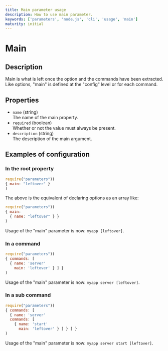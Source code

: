 ```yaml
---
title: Main parameter usage
description: How to use main parameter.
keywords: ['parameters', 'node.js', 'cli', 'usage', 'main']
maturity: initial
---
```


# Main

## Description

Main is what is left once the option and the commands have been extracted. 
Like options, "main" is defined at the "config" level or for each command.

## Properties

* `name` (string)   
  The name of the main property.
* `required` (boolean)   
  Whether or not the value must always be present.
* `description` (string)   
  The description of the main argument.
  
## Examples of configuration

### In the root property

```js
require("parameters")(
{ main: "leftover" }
)
```

The above is the equivalent of declaring options as an array like:

```js
require("parameters")(
{ main:
  { name: "leftover" } }
)
```

Usage of the "main" parameter is now:
`myapp [leftover]`.

### In a command

```js
require("parameters")(
{ commands: [
  { name: 'server'
    main: 'leftover' } ] }
)
```

Usage of the "main" parameter is now:
`myapp server [leftover]`.


### In a sub command

```js
require("parameters")(
{ commands: [
  { name: 'server'
  commands: [
    { name: 'start'
      main: 'leftover' } ] } ] }
)
```

Usage of the "main" parameter is now:
`myapp server start [leftover]`.
